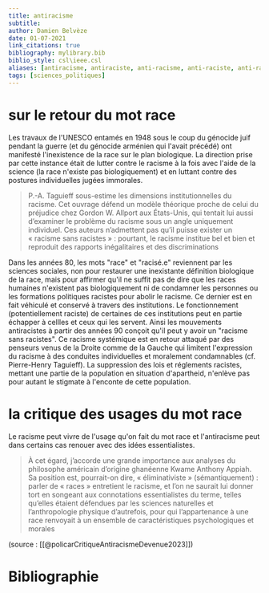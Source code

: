 ```yaml
---
title: antiracisme
subtitle:
author: Damien Belvèze
date: 01-07-2021
link_citations: true
bibliography: mylibrary.bib
biblio_style: csl\ieee.csl
aliases: [antiracisme, antiraciste, anti-racisme, anti-raciste, anti-racistes,antiracistes]
tags: [sciences_politiques]
---
```


# sur le retour du mot race

Les travaux de l'UNESCO entamés en 1948 sous le coup du génocide juif pendant la guerre (et du génocide arménien qui l'avait précédé) ont manifesté l'inexistence de la race sur le plan biologique. La direction prise par cette instance était de lutter contre le racisme à la fois avec l'aide de la science (la race n'existe pas biologiquement) et en luttant contre des postures individuelles jugées immorales. 

> P.-A. Taguieff sous-estime les dimensions institutionnelles du racisme. Cet ouvrage défend un modèle théorique proche de celui du préjudice chez Gordon W. Allport aux États-Unis, qui tentait lui aussi d’examiner le problème du racisme sous un angle uniquement individuel. Ces auteurs n’admettent pas qu’il puisse exister un « racisme sans racistes » : pourtant, le racisme institue bel et bien et reproduit des rapports inégalitaires et des discriminations

Dans les années 80, les mots "race" et "racisé.e" reviennent par les sciences sociales, non pour restaurer une inexistante définition biologique de la race, mais pour affirmer qu'il ne suffit pas de dire que les races humaines n'existent pas biologiquement ni de condamner les personnes ou les formations politiques racistes pour abolir le racisme. 
Ce dernier est en fait véhiculé et conservé à travers des institutions. Le fonctionnement (potentiellement raciste) de certaines de ces institutions peut en partie échapper à cellles et ceux qui les servent. Ainsi les mouvements antiracistes à partir des années 90 conçoit qu'il peut y avoir un "racisme sans racistes". Ce racisme systémique est en retour attaqué par des penseurs venus de la Droite comme de la Gauche qui limitent l'expression du racisme à des conduites individuelles et moralement condamnables (cf. Pierre-Henry Taguieff). 
La suppression des lois et réglements racistes, mettant une partie de la population en situation d'apartheid, n'enlève pas pour autant le stigmate à l'enconte de cette population.

# la critique des usages du mot race

Le racisme peut vivre de l'usage qu'on fait du mot race et l'antiracisme peut dans certains cas renouer avec des idées essentialistes. 

> À cet égard, j’accorde une grande importance aux analyses du philosophe américain d’origine ghanéenne Kwame Anthony Appiah. Sa position est, pourrait-on dire, « éliminativiste » (sémantiquement) : parler de « races » entretient le racisme, et l’on ne saurait lui donner tort en songeant aux connotations essentialistes du terme, telles qu’elles étaient défendues par les sciences naturelles et l’anthropologie physique d’autrefois, pour qui l’appartenance à une race renvoyait à un ensemble de caractéristiques psychologiques et morales

(source : [[@policarCritiqueAntiracismeDevenue2023]])




# Bibliographie
